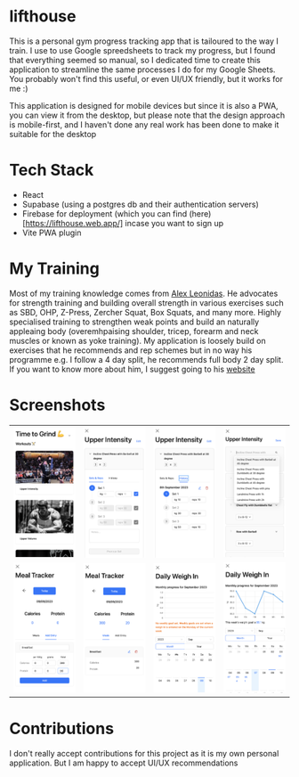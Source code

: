 # lifthouse 
This is a personal gym progress tracking app that is tailoured to the way I train. I use to use Google spreedsheets to track my progress, but I found that everything seemed so manual, so I dedicated time to create this application to streamline the same processes I do for my Google Sheets. You probably won't find this useful, or even UI/UX friendly, but it works for me :)

This application is designed for mobile devices but since it is also a PWA, you can view it from the desktop, but please note that the design approach is mobile-first, and I haven't done any real work has been done to make it suitable for the desktop

# Tech Stack
* React
* Supabase (using a postgres db and their authentication servers)
* Firebase for deployment (which you can find (here)[https://lifthouse.web.app/] incase you want to sign up
* Vite PWA plugin

# My Training
Most of my training knowledge comes from [Alex Leonidas](https://www.youtube.com/@AlexLeonidas). He advocates for strength training and building overall strength in various exercises such as SBD, OHP, Z-Press, Zercher Squat, Box Squats, and many more. Highly specialised training to strengthen weak points and build an naturally appleaing body (overemhpaising shoulder, tricep, forearm and neck muscles or known as yoke training). My application is loosely build on exercises that he recommends and rep schemes but in no way his programme e.g. I follow a 4 day split, he recommends full body 2 day split. If you want to know more about him, I suggest going to his [website](https://outalpha.com/)

# Screenshots
<table>
  <tr>
    <td align="center"><img src="/docs/images/home_1.png" alt="Image 1" ></td>
    <td align="center"><img src="docs/images/routine_1.png" alt="Image 2" ></td>
    <td align="center"><img src="docs/images/routine_2.png" alt="Image 3" ></td>
    <td align="center"><img src="docs/images/routine_3.png" alt="Image 3" ></td>
  </tr>
  <tr>
    <td align="center"><img src="/docs/images/meal_1.png" alt="Image 1" ></td>
    <td align="center"><img src="/docs/images/meal_2.png" alt="Image 2" ></td>
    <td align="center"><img src="/docs/images/daily_1.png" alt="Image 3" ></td>
    <td align="center"><img src="/docs/images/daily_2.png" alt="Image 3" ></td>
  </tr>
  <!-- Add more rows as needed -->
</table>

# Contributions
I don't really accept contributions for this project as it is my own personal application. But I am happy to accept UI/UX recommendations

